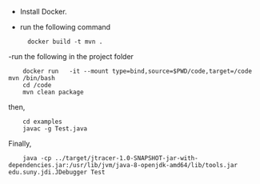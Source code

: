 
- Install Docker.
- run the following command

		docker build -t mvn .

-run the following in the project folder

		docker run   -it --mount type=bind,source=$PWD/code,target=/code mvn /bin/bash
		cd /code
		mvn clean package

then,

		cd examples
		javac -g Test.java

Finally,

		java -cp ../target/jtracer-1.0-SNAPSHOT-jar-with-dependencies.jar:/usr/lib/jvm/java-8-openjdk-amd64/lib/tools.jar edu.suny.jdi.JDebugger Test
	




